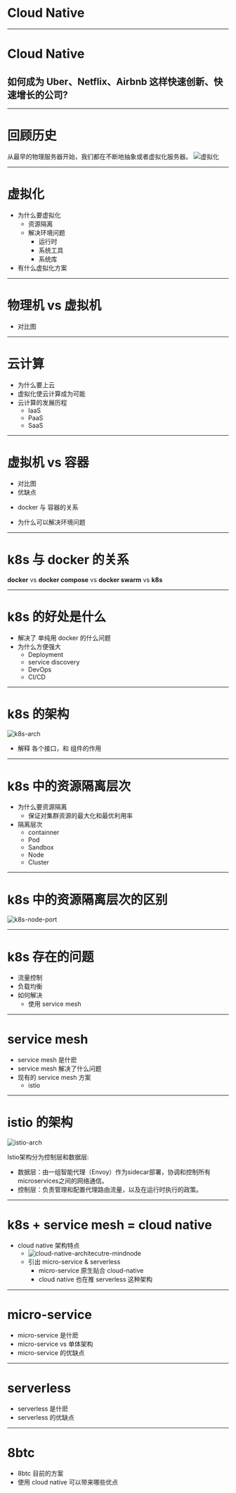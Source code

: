# Cloud Native

---
# Cloud Native

## 如何成为 Uber、Netflix、Airbnb 这样快速创新、快速增长的公司?

<!--
传统应用升级缓慢、架构臃肿、不能快速迭代、故障不能快速定位、问题无法快速解决

+ https://jimmysong.io/posts/what-is-cloud-native-application-architecture/
+ https://zhuanlan.zhihu.com/p/28663432
 -->

---
# 回顾历史

从最早的物理服务器开始，我们都在不断地抽象或者虚拟化服务器。
![虚拟化](https://chrislinn.ink/img/cloud-native/server-growth.jpg)

---
# 虚拟化
+ 为什么要虚拟化
    * 资源隔离
    * 解决环境问题
        - 运行时
        - 系统工具
        - 系统库
+ 有什么虚拟化方案

---
# 物理机 vs 虚拟机
+ 对比图

---
# 云计算
+ 为什么要上云
+ 虚拟化使云计算成为可能
+ 云计算的发展历程
    * IaaS
    * PaaS
    * SaaS

---
# 虚拟机 vs 容器 
+ 对比图
+ 优缺点
* docker 与 容器的关系
+ 为什么可以解决环境问题

---
# k8s 与 docker 的关系
__docker__ vs __docker compose__ vs  __docker swarm__ vs  __k8s__ 

---
# k8s 的好处是什么
+ 解决了 单纯用 docker 的什么问题
+ 为什么方便强大
    * Deployment
    * service discovery
    * DevOps
    * CI/CD

---
# k8s 的架构
![k8s-arch](https://chrislinn.ink/img/cloud-native/k8s-arch.jpg)

+ 解释 各个接口，和 组件的作用

---
# k8s 中的资源隔离层次
+ 为什么要资源隔离
    * 保证对集群资源的最大化和最优利用率
+ 隔离层次
    * containner
    * Pod
    * Sandbox
    * Node
    * Cluster

---
# k8s 中的资源隔离层次的区别
![k8s-node-port](https://chrislinn.ink/img/cloud-native/k8s-node-port.png)

---
# k8s 存在的问题
+ 流量控制
+ 负载均衡
+ 如何解决
    * 使用 service mesh

---
# service mesh
+ service mesh 是什麽
+ service mesh 解决了什么问题
+ 现有的 service mesh 方案
    * istio

---
# istio 的架构
![istio-arch](https://chrislinn.ink/img/cloud-native/istio-arch.jpg)

Istio架构分为控制层和数据层:

+ 数据层：由一组智能代理（Envoy）作为sidecar部署，协调和控制所有microservices之间的网络通信。
+ 控制层：负责管理和配置代理路由流量，以及在运行时执行的政策。

<!-- 
https://jimmysong.io/posts/istio-overview/
https://jimmysong.io/posts/why-do-we-need-istio/
 -->

---
# k8s + service mesh = cloud native
+ cloud native 架构特点
    * ![cloud-native-architecutre-mindnode](https://chrislinn.ink/img/cloud-native/cloud-native-architecutre-mindnode.jpg)
    * 引出 micro-service & serverless
        - micro-service 原生贴合 cloud-native
        - cloud native 也在推 serverless 这种架构

---
# micro-service
+ micro-service 是什麽
+ micro-service vs 单体架构
+ micro-service 的优缺点

---
# serverless
+ serverless 是什麽
+ serverless 的优缺点

---
# 8btc
+ 8btc 目前的方案
+ 使用 cloud native 可以带来哪些优点